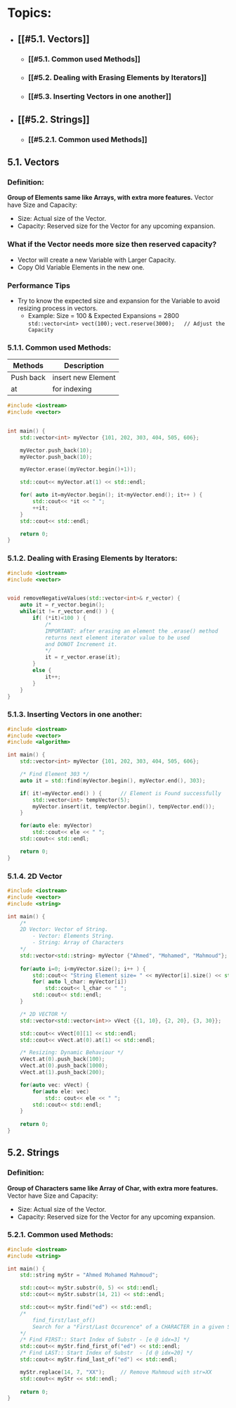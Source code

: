 # Topics:
- ## [[#5.1. Vectors]]
	- ### [[#5.1. Common used Methods]]
	- ### [[#5.2. Dealing with Erasing Elements by Iterators]]
	- ### [[#5.3. Inserting Vectors in one another]]
- ## [[#5.2. Strings]]
	- ### [[#5.2.1. Common used Methods]]



## 5.1. Vectors

### Definition: 
**Group of Elements same like Arrays, with extra more features.**
Vector have Size and Capacity:
- Size: Actual size of the Vector.
- Capacity: Reserved size for the Vector for any upcoming expansion.

### What if the Vector needs more size then reserved capacity?
- Vector will create a new Variable with Larger Capacity.
- Copy Old Variable Elements in the new one.

### Performance Tips
- Try to know the expected size and expansion for the Variable to avoid resizing process in vectors.
	- Example: Size = 100 & Expected Expansions = 2800
		`std::vector<int> vect(100);`
		`vect.reserve(3000);   // Adjust the Capacity`


### 5.1.1. Common used Methods:
| Methods   | Description        |
| --------- | ------------------ |
| Push back | insert new Element |
| at        | for indexing       |


```cpp
#include <iostream>
#include <vector>


int main() {
	std::vector<int> myVector {101, 202, 303, 404, 505, 606};

	myVector.push_back(10);
	myVector.push_back(10);

	myVector.erase((myVector.begin()+1));

	std::cout<< myVector.at(1) << std::endl;

	for( auto it=myVector.begin(); it<myVector.end(); it++ ) {
		std::cout<< *it << " ";
		++it;
	}
	std::cout<< std::endl;

	return 0;
}
```


### 5.1.2. Dealing with Erasing Elements by Iterators:

```cpp
#include <iostream>
#include <vector>


void removeNegativeValues(std::vector<int>& r_vector) {
	auto it = r_vector.begin();
	while(it != r_vector.end() ) {
		if( (*it)<100 ) {
			/* 
			IMPORTANT: after erasing an element the .erase() method 
			returns next element iterator value to be used
			and DONOT Increment it.
			*/
			it = r_vector.erase(it);
		}
		else {
			it++;
		}
	}
}
```


### 5.1.3. Inserting Vectors in one another:

```cpp
#include <iostream>
#include <vector>
#include <algorithm>

int main() {
	std::vector<int> myVector {101, 202, 303, 404, 505, 606};

	/* Find Element 303 */
	auto it = std::find(myVector.begin(), myVector.end(), 303);

	if( it!=myVector.end() ) {		// Element is Found successfully
		std::vector<int> tempVector(5);
		myVector.insert(it, tempVector.begin(), tempVector.end());
	}

	for(auto ele: myVector)
		std::cout<< ele << " ";
	std::cout<< std::endl;

	return 0;
}
```



### 5.1.4. 2D Vector

```cpp
#include <iostream>
#include <vector>
#include <string>

int main() {
	/*
	2D Vector: Vector of String.
		- Vector: Elements String.
		- String: Array of Characters
	*/
	std::vector<std::string> myVector {"Ahmed", "Mohamed", "Mahmoud"};
	
	for(auto i=0; i<myVector.size(); i++ ) {
		std::cout<< "String Element size= " << myVector[i].size() << std::endl;
		for( auto l_char: myVector[i])
			std::cout<< l_char << " ";
		std::cout<< std::endl;
	}

	/* 2D VECTOR */
	std::vector<std::vector<int>> vVect {{1, 10}, {2, 20}, {3, 30}};

	std::cout<< vVect[0][1] << std::endl;
	std::cout<< vVect.at(0).at(1) << std::endl;

	/* Resizing: Dynamic Behaviour */
	vVect.at(0).push_back(100);
	vVect.at(0).push_back(1000);
	vVect.at(1).push_back(200);

	for(auto vec: vVect) {
		for(auto ele: vec)
			std:: cout<< ele << " ";
		std::cout<< std::endl;
	}
	
	return 0;
}
```





## 5.2. Strings

### Definition: 
**Group of Characters same like Array of Char, with extra more features.**
Vector have Size and Capacity:
- Size: Actual size of the Vector.
- Capacity: Reserved size for the Vector for any upcoming expansion.

### 5.2.1. Common used Methods:

```cpp
#include <iostream>
#include <string>

int main() {
	std::string myStr = "Ahmed Mohamed Mahmoud";

	std::cout<< myStr.substr(0, 5) << std::endl;	
	std::cout<< myStr.substr(14, 21) << std::endl;

	std::cout<< myStr.find("ed") << std::endl;
	/*
		find_first/last_of()
		Search for a "First/Last Occurence" of a CHARACTER in a given String
	*/
	/* Find FIRST:: Start Index of Substr - [e @ idx=3] */
	std::cout<< myStr.find_first_of("ed") << std::endl;		
	/* Find LAST:: Start Index of Substr  - [d @ idx=20] */
	std::cout<< myStr.find_last_of("ed") << std::endl;		

	myStr.replace(14, 7, "XX");		// Remove Mahmoud with str=XX
	std::cout<< myStr << std::endl;
	
	return 0;
}
```

